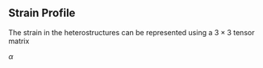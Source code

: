 ## Strain Profile

The strain in the heterostructures can be represented using a $3\times 3$ tensor matrix

$\alpha$
